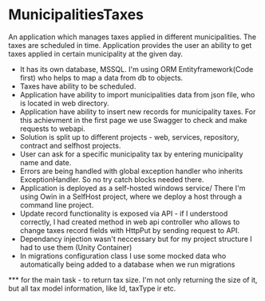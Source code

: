 # MunicipalitiesTaxes

An application which manages taxes applied in different municipalities.
The taxes are scheduled in time. Application provides the user an ability to get taxes applied in
certain municipality at the given day.

- It has its own database, MSSQL. I'm using ORM Entityframework(Code first) who helps to map a data from db to objects.
- Taxes have ability to be scheduled.
- Application have ability to import municipalities data from json file, who is located in web directory.
- Application have ability to insert new records for municipality taxes. For this achievment in the first page we use  Swagger to check and make requests to webapi.
- Solution is split up to different projects - web, services, repository, contract and selfhost projects.
- User can ask for a specific municipality tax by entering municipality name and date.
- Errors are being handled with global exception handler who inherits ExceptionHandler. So no try catch blocks needed there.
- Application is deployed as a self-hosted windows service/ There I'm using Owin in a SelfHost project, where we deploy a host through a command line project.
- Update record functionality is exposed via API - if I understood correctly, I had created method in web api controller who allows to change taxes record fields with HttpPut by sending request to API.
- Dependancy injection wasn't neccessary but for my project structure I had to use them (Unity Container)
- In migrations configuration class I use some mocked data who automatically being added to a database when we run migrations

*** for the main task - to return tax size. I'm not only returning the size of it, but  all tax model information, like Id, taxType ir etc.
